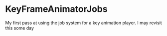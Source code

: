 # KeyFrameAnimatorJobs
My first pass at using the job system for a key animation player.  I may revisit this some day
